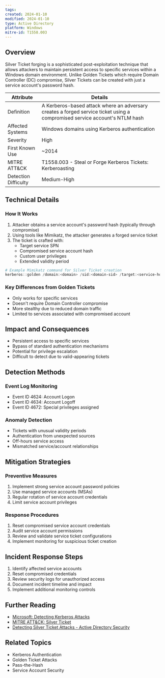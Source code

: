 ```yaml
---
tags: 
created: 2024-01-10
modified: 2024-01-10
type: Active Directory
platform: Windows
mitre-id: T1558.003
---
```

## Overview
Silver Ticket forging is a sophisticated post-exploitation technique that allows attackers to maintain persistent access to specific services within a Windows domain environment. Unlike Golden Tickets which require Domain Controller (DC) compromise, Silver Tickets can be created with just a service account's password hash.

| Attribute | Details |
|-----------|---------|
| Definition | A Kerberos-based attack where an adversary creates a forged service ticket using a compromised service account's NTLM hash |
| Affected Systems | Windows domains using Kerberos authentication |
| Severity | High |
| First Known Use | ~2014 |
| MITRE ATT&CK | T1558.003 - Steal or Forge Kerberos Tickets: Kerberoasting |
| Detection Difficulty | Medium-High |

## Technical Details

### How It Works
1. Attacker obtains a service account's password hash (typically through compromise)
2. Using tools like Mimikatz, the attacker generates a forged service ticket
3. The ticket is crafted with:
   - Target service SPN
   - Compromised service account hash
   - Custom user privileges
   - Extended validity period

```powershell
# Example Mimikatz command for Silver Ticket creation
kerberos::golden /domain:<domain> /sid:<domain-sid> /target:<service-hostname> /service:<service-type> /rc4:<ntlm-hash> /user:<fake-username> /ptt
```

### Key Differences from Golden Tickets
- Only works for specific services
- Doesn't require Domain Controller compromise
- More stealthy due to reduced domain traffic
- Limited to services associated with compromised account

## Impact and Consequences
- Persistent access to specific services
- Bypass of standard authentication mechanisms
- Potential for privilege escalation
- Difficult to detect due to valid-appearing tickets

## Detection Methods

### Event Log Monitoring
- Event ID 4624: Account Logon
- Event ID 4634: Account Logoff
- Event ID 4672: Special privileges assigned

### Anomaly Detection
- Tickets with unusual validity periods
- Authentication from unexpected sources
- Off-hours service access
- Mismatched service/account relationships

## Mitigation Strategies

### Preventive Measures
1. Implement strong service account password policies
2. Use managed service accounts (MSAs)
3. Regular rotation of service account credentials
4. Limit service account privileges

### Response Procedures
1. Reset compromised service account credentials
2. Audit service account permissions
3. Review and validate service ticket configurations
4. Implement monitoring for suspicious ticket creation

## Incident Response Steps
1. Identify affected service accounts
2. Reset compromised credentials
3. Review security logs for unauthorized access
4. Document incident timeline and impact
5. Implement additional monitoring controls

## Further Reading
- [Microsoft: Detecting Kerberos Attacks](https://docs.microsoft.com/en-us/windows-server/identity/ad-ds/manage/component-updates/tgt-delegation-across-forests)
- [MITRE ATT&CK: Silver Ticket](https://attack.mitre.org/techniques/T1558/003/)
- [Detecting Silver Ticket Attacks - Active Directory Security](https://adsecurity.org/?p=2011)

## Related Topics
- Kerberos Authentication
- Golden Ticket Attacks
- Pass-the-Hash
- Service Account Security